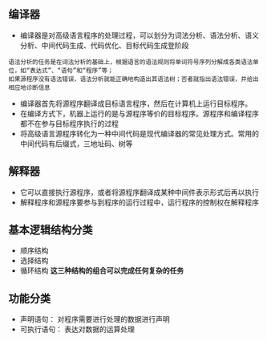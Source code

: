 
## 编译器
- 编译器是对高级语言程序的处理过程，可以划分为词法分析、语法分析、语义分析、中间代码生成、代码优化、目标代码生成登阶段
```
语法分析的任务是在词法分析的基础上，根据语言的语法规则将单词符号序列分解成各类语法单位，如“表达式”、“语句”和“程序”等；
如果源程序没有语法错误，语法分析就能正确地构造出其语法树；否者就指出语法错误，并给出相应地诊断信息
```
- 编译器首先将源程序翻译成目标语言程序，然后在计算机上运行目标程序。
- 在编译方式下，机器上运行的是与源程序等价的目标程序。源程序和编译程序都不在参与目标程序执行的过程
- 将高级语言源程序转化为一种中间代码是现代编译器的常见处理方式。常用的中间代码有后缀式，三地址码、树等
## 解释器
- 它可以直接执行源程序，或者将源程序翻译成某种中间件表示形式后再以执行
- 解释程序和源程序要参与到程序的运行过程中，运行程序的控制权在解释程序

## 基本逻辑结构分类
- 顺序结构
- 选择结构
- 循环结构
**这三种结构的组合可以完成任何复杂的任务**

## 功能分类
- 声明语句： 对程序需要进行处理的数据进行声明
- 可执行语句： 表达对数据的运算处理
